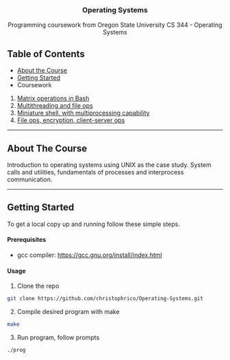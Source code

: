 <!-- HEADER -->
<br />
<p align="center">
  <h3 align="center">Operating Systems</h3>
  <p align="center">
    Programming coursework from Oregon State University CS 344 - Operating Systems
</p>


<!-- TABLE OF CONTENTS -->
## Table of Contents
* [About the Course](#about-the-course)
* [Getting Started](#getting-started)
* Coursework
 1. [Matrix operations in Bash](https://github.com/christophrico/Operating-Systems/tree/master/pg1)
 2. [Multithreading and file ops](https://github.com/christophrico/Operating-Systems/tree/master/pg2)
 3. [Miniature shell, with multiprocessing capability](https://github.com/christophrico/Operating-Systems/tree/master/pg3)
 3. [File ops, encryption, client-server ops](https://github.com/christophrico/Operating-Systems/tree/master/pg3)


---
<!-- ABOUT THE Course -->
## About The Course
Introduction to operating systems using UNIX as the case study. System calls and utilities, fundamentals of processes and interprocess communication.


---
<!-- GETTING STARTED -->
## Getting Started
To get a local copy up and running follow these simple steps.


#### Prerequisites
* gcc compiler: https://gcc.gnu.org/install/index.html


#### Usage
1. Clone the repo
```sh
git clone https://github.com/christophrico/Operating-Systems.git
```
2. Compile desired program with make
```sh
make
```
3. Run program, follow prompts
```sh
./prog
```
